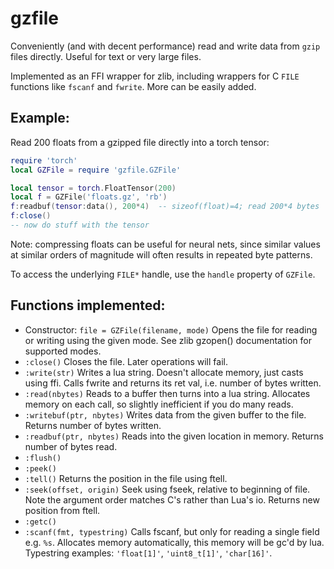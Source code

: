 # gzfile
Conveniently (and with decent performance) read and write data from `gzip` 
files directly. Useful for text or very large files.

Implemented as an FFI wrapper for zlib, including wrappers for C `FILE` 
functions like `fscanf` and `fwrite`. More can be easily added.

## Example:
Read 200 floats from a gzipped file directly into a torch tensor:
```lua
require 'torch'
local GZFile = require 'gzfile.GZFile'

local tensor = torch.FloatTensor(200)
local f = GZFile('floats.gz', 'rb')
f:readbuf(tensor:data(), 200*4)  -- sizeof(float)=4; read 200*4 bytes
f:close()
-- now do stuff with the tensor
```
Note: compressing floats can be useful for neural nets, since similar values at
similar orders of magnitude will often results in repeated byte patterns.

To access the underlying `FILE*` handle, use the `handle` property of `GZFile`.

## Functions implemented:

  * Constructor: `file = GZFile(filename, mode)`
    Opens the file for reading or writing using the given mode.
    See zlib gzopen() documentation for supported modes.
  * `:close()` Closes the file. Later operations will fail.
  * `:write(str)`
    Writes a lua string. Doesn't allocate memory, just casts using ffi.
    Calls fwrite and returns its ret val, i.e. number of bytes written.
  * `:read(nbytes)`
    Reads to a buffer then turns into a lua string.
    Allocates memory on each call, so slightly inefficient if you do many
    reads.
  * `:writebuf(ptr, nbytes)`
    Writes data from the given buffer to the file.
    Returns number of bytes written.
  * `:readbuf(ptr, nbytes)`
    Reads into the given location in memory.
    Returns number of bytes read.
  * `:flush()`
  * `:peek()`
  * `:tell()`
    Returns the position in the file using ftell.
  * `:seek(offset, origin)`
    Seek using fseek, relative to beginning of file.
    Note the argument order matches C's rather than Lua's io.
    Returns new position from ftell.
  * `:getc()`
  * `:scanf(fmt, typestring)`
    Calls fscanf, but only for reading a single field e.g. `%s`.
    Allocates memory automatically, this memory will be gc'd by lua.
    Typestring examples: `'float[1]'`, `'uint8_t[1]'`, `'char[16]'`.
